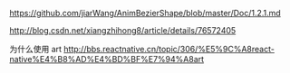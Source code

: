 https://github.com/jiarWang/AnimBezierShape/blob/master/Doc/1.2.1.md


http://blog.csdn.net/xiangzhihong8/article/details/76572405


为什么使用 art
http://bbs.reactnative.cn/topic/306/%E5%9C%A8react-native%E4%B8%AD%E4%BD%BF%E7%94%A8art

